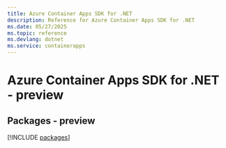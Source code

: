 ```yaml
---
title: Azure Container Apps SDK for .NET
description: Reference for Azure Container Apps SDK for .NET
ms.date: 05/27/2025
ms.topic: reference
ms.devlang: dotnet
ms.service: containerapps
---
```

# Azure Container Apps SDK for .NET - preview
## Packages - preview
[!INCLUDE [packages](container-apps-index.md)]